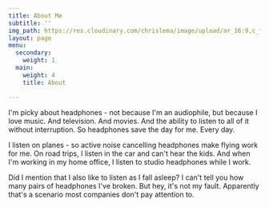 ```yaml
---
title: About Me
subtitle: ''
img_path: https://res.cloudinary.com/chrislema/image/upload/ar_16:9,c_fill/c_scale,w_auto/c_limit,w_1000/v1565669783/HeadphoneChrisLema_uunoll.png
layout: page
menu:
  secondary:
    weight: 1
  main:
    weight: 4
    title: About

---
```

I'm picky about headphones - not because I'm an audiophile, but because I love music. And television. And movies. And the ability to listen to all of it without interruption. So headphones save the day for me. Every day.

I listen on planes - so active noise cancelling headphones make flying work for me. On road trips, I listen in the car and can't hear the kids. And when I'm working in my home office, I listen to studio headphones while I work.

Did I mention that I also like to listen as I fall asleep? I can't tell you how many pairs of headphones I've broken. But hey, it's not my fault. Apparently that's a scenario most companies don't pay attention to.